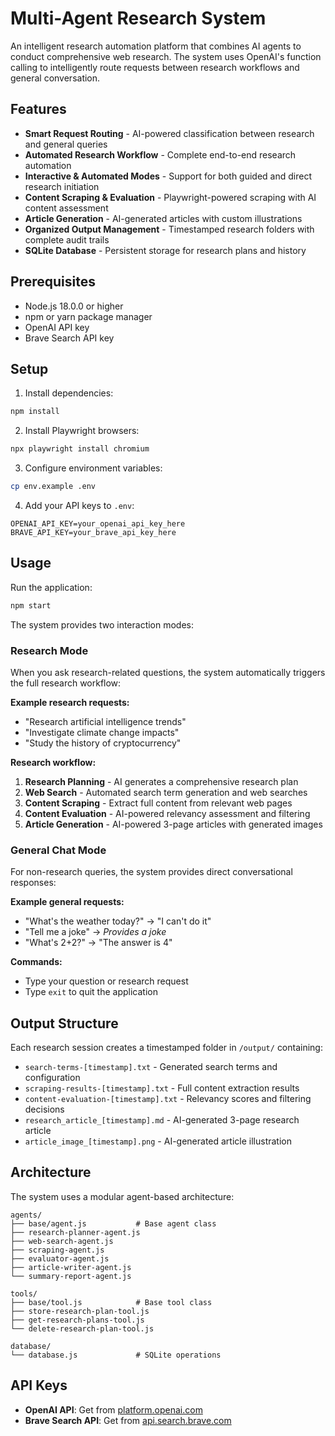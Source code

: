 # Multi-Agent Research System

An intelligent research automation platform that combines AI agents to conduct comprehensive web research. The system uses OpenAI's function calling to intelligently route requests between research workflows and general conversation.

## Features

- **Smart Request Routing** - AI-powered classification between research and general queries
- **Automated Research Workflow** - Complete end-to-end research automation
- **Interactive & Automated Modes** - Support for both guided and direct research initiation
- **Content Scraping & Evaluation** - Playwright-powered scraping with AI content assessment
- **Article Generation** - AI-generated articles with custom illustrations
- **Organized Output Management** - Timestamped research folders with complete audit trails
- **SQLite Database** - Persistent storage for research plans and history

## Prerequisites

- Node.js 18.0.0 or higher
- npm or yarn package manager
- OpenAI API key
- Brave Search API key

## Setup

1. Install dependencies:
```bash
npm install
```

2. Install Playwright browsers:
```bash
npx playwright install chromium
```

3. Configure environment variables:
```bash
cp env.example .env
```

4. Add your API keys to `.env`:
```env
OPENAI_API_KEY=your_openai_api_key_here
BRAVE_API_KEY=your_brave_api_key_here
```

## Usage

Run the application:
```bash
npm start
```

The system provides two interaction modes:

### Research Mode
When you ask research-related questions, the system automatically triggers the full research workflow:

**Example research requests:**
- "Research artificial intelligence trends"
- "Investigate climate change impacts"  
- "Study the history of cryptocurrency"

**Research workflow:**
1. **Research Planning** - AI generates a comprehensive research plan
2. **Web Search** - Automated search term generation and web searches  
3. **Content Scraping** - Extract full content from relevant web pages
4. **Content Evaluation** - AI-powered relevancy assessment and filtering
5. **Article Generation** - AI-powered 3-page articles with generated images

### General Chat Mode
For non-research queries, the system provides direct conversational responses:

**Example general requests:**
- "What's the weather today?" → "I can't do it"
- "Tell me a joke" → *Provides a joke*
- "What's 2+2?" → "The answer is 4"

**Commands:**
- Type your question or research request
- Type `exit` to quit the application

## Output Structure

Each research session creates a timestamped folder in `/output/` containing:
- `search-terms-[timestamp].txt` - Generated search terms and configuration
- `scraping-results-[timestamp].txt` - Full content extraction results  
- `content-evaluation-[timestamp].txt` - Relevancy scores and filtering decisions
- `research_article_[timestamp].md` - AI-generated 3-page research article
- `article_image_[timestamp].png` - AI-generated article illustration

## Architecture

The system uses a modular agent-based architecture:

```
agents/
├── base/agent.js           # Base agent class
├── research-planner-agent.js
├── web-search-agent.js
├── scraping-agent.js
├── evaluator-agent.js
├── article-writer-agent.js
└── summary-report-agent.js

tools/
├── base/tool.js            # Base tool class  
├── store-research-plan-tool.js
├── get-research-plans-tool.js
└── delete-research-plan-tool.js

database/
└── database.js             # SQLite operations
```

## API Keys

- **OpenAI API**: Get from [platform.openai.com](https://platform.openai.com/api-keys)
- **Brave Search API**: Get from [api.search.brave.com](https://api.search.brave.com/)


